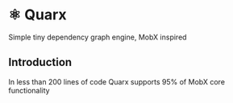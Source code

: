 # ⚛ Quarx
Simple tiny dependency graph engine, MobX inspired

## Introduction
In less than 200 lines of code Quarx supports 95% of MobX core functionality
